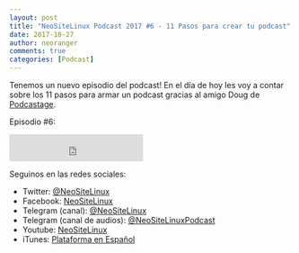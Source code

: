 ```yaml
---
layout: post
title: "NeoSiteLinux Podcast 2017 #6 - 11 Pasos para crear tu podcast"
date: 2017-10-27
author: neoranger
comments: true
categories: [Podcast]
---
```


Tenemos un nuevo episodio del podcast! En el día de hoy les voy a contar sobre los 11 pasos para armar un podcast gracias al amigo Doug de [Podcastage](https://www.youtube.com/channel/UCvOU-zTlankT-JjN3ZzvuKA).

Episodio #6:
<iframe width="238" height="48" frameborder="0" allowfullscreen="" scrolling="no" src="https://ar.ivoox.com/es/player_ek_21727900_2_1.html?data=k5aklJyddJGhhpywj5abaZS1lZqah5yncZOhhpywj5WRaZi3jpWah5ynca_Z0LjW1sqwrc_p2ZC90cnHpdTojJedk5yPcYyZk5ijjZKPdZKfscbg0diPtMLmwpDO1NLFtozo1pKSmaiRksbjs8bbycrWcYarpJKh&"></iframe>

Seguinos en las redes sociales:
* Twitter: [@NeoSiteLinux](https://twitter.com/neositelinux)
* Facebook: [NeoSiteLinux](https://facebook.com/neositelinux)
* Telegram (canal): [@NeoSiteLinux](https://t.me/neositelinux)
* Telegram (canal de audios): [@NeoSiteLinuxPodcast](https://t.me/neositelinuxpodcast)
* Youtube: [NeoSiteLinux](https://www.youtube.com/user/neositelinux)
* iTunes: [Plataforma en Español](https://itunes.apple.com/es/podcast/neositelinux-podcast/id1290287938?mt=2)
